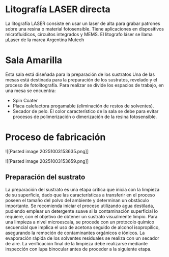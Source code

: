 # Litografía LASER directa
La litografía LASER consiste en usar un laser de alta para grabar patrones sobre una resina o material fotosensible. Tiene aplicaciones en dispositivos microfluídicos, circuitos integrados y MEMS.
El litografo láser se llama µLaser de la marca Argentina Mutech
     
# Sala Amarilla

Esta sala está diseñada para la preparación de los sustratos
Una de las mesas está destinada para la preparación de los sustratos, revelado y el proceso de fotolitografía.
Para realizar se divide los espacios de trabajo, en una mesa se encuentra:
- Spin Coater
- Placa calefactora progamable (eliminación de restos de solventes).
- Secador de pelo.
El color característico de la sala se debe para evitar procesos de polimerización o dimerización de la resina fotosensible.

# Proceso de fabricación
![[Pasted image 20251003153635.png]]

![[Pasted image 20251003153659.png]]
## Preparación del sustrato
La preparación del sustrato es una etapa crítica que inicia con la limpieza de su
superficie, dado que las características a transferir en el proceso poseen el tamaño del polvo del ambiente y determinan un obstáculo importante. Se recomienda iniciar el proceso utilizando agua destilada, pudiendo emplear un detergente suave si la contaminación superficial lo requiere, con el objetivo de obtener un sustrato visualmente limpio. Para una limpieza a nivel microescala, se procede con un protocolo químico secuencial que implica el uso de acetona seguido de alcohol isopropílico, asegurando la remoción de contaminantes orgánicos e iónicos. La evaporación rápida de los solventes residuales se realiza con un secador de aire. La verificación final de la limpieza debe realizarse mediante inspección con lupa binocular antes de proceder a la siguiente etapa.

